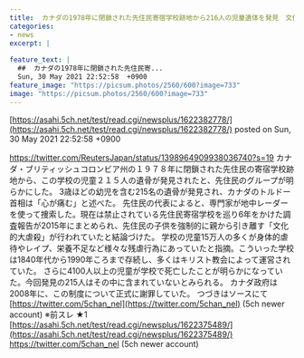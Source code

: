 ```yaml
---
title:  カナダの1978年に閉鎖された先住民寄宿学校跡地から216人の児童遺体を発見　文化的大虐殺と結論…  ★2  
categories:
- news
excerpt: |
  
feature_text: |
  ##  カナダの1978年に閉鎖された先住民寄...
  Sun, 30 May 2021 22:52:58  +0900
feature_image: "https://picsum.photos/2560/600?image=733"
image: "https://picsum.photos/2560/600?image=733"
---
```


[https://asahi.5ch.net/test/read.cgi/newsplus/1622382778/](https://asahi.5ch.net/test/read.cgi/newsplus/1622382778/)
posted on Sun, 30 May 2021 22:52:58  +0900

<!--more-->

https://twitter.com/ReutersJapan/status/1398964909938036740?s=19 カナダ・ブリティッシュコロンビア州の１９７８年に閉鎖された先住民の寄宿学校跡地から、この学校の児童２１５人の遺骨が発見されたと、先住民のグループが明らかにした。 3歳ほどの幼児を含む215名の遺骨が発見され、カナダのトルドー首相は「心が痛む」と述べた。 先住民の代表によると、専門家が地中レーダーを使って捜索した。現在は禁止されている先住民寄宿学校を巡り6年をかけた調査報告が2015年にまとめられ、先住民の子供を強制的に親から引き離す「文化的大虐殺」が行われていたと結論づけた。 学校の児童15万人の多くが身体的虐待やレイプ、栄養不足など様々な残虐行為にあっていたと指摘。こういった学校は1840年代から1990年ころまで存続し、多くはキリスト教会によって運営されていた。 さらに4100人以上の児童が学校で死亡したことが明らかになっていた。今回発見の215人はその中に含まれていないとみられる。 カナダ政府は2008年に、この制度について正式に謝罪していた。 つづきはソースにて [https://twitter.com/5chan_nel](https://twitter.com/5chan_nel) (5ch newer account) ※前スレ ★1 [https://asahi.5ch.net/test/read.cgi/newsplus/1622375489/](https://asahi.5ch.net/test/read.cgi/newsplus/1622375489/) https://twitter.com/5chan_nel (5ch newer account)
